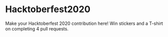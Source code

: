 # Hacktoberfest2020
Make your Hacktoberfest 2020 contribution here! Win stickers and a T-shirt on completing 4 pull requests.
